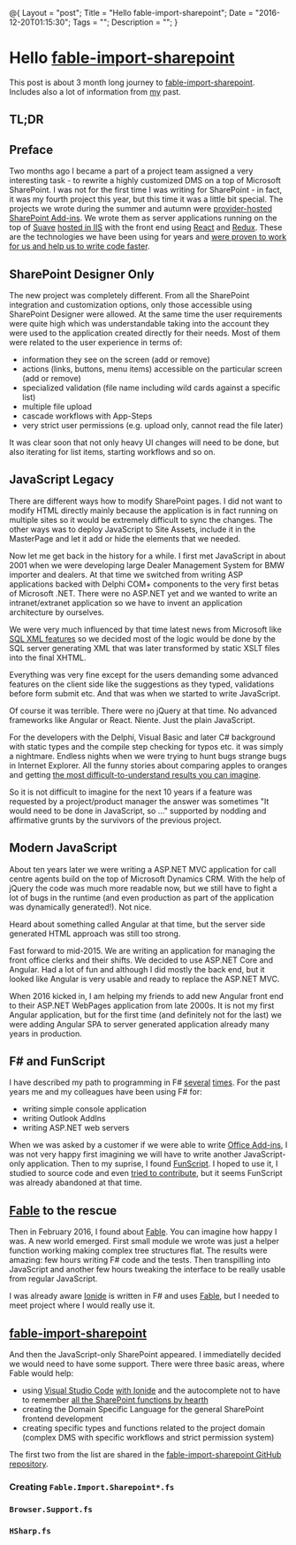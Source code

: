 @{
    Layout = "post";
    Title = "Hello fable-import-sharepoint";
    Date = "2016-12-20T01:15:30";
    Tags = "";
    Description = "";
}

# Hello [fable-import-sharepoint](https://github.com/hsharpsoftware/fable-import-sharepoint)

This post is about 3 month long journey to [fable-import-sharepoint](https://github.com/hsharpsoftware/fable-import-sharepoint). 
Includes also a lot of information from [my](http://david.podhola.net) past.

## TL;DR

## Preface
Two months ago I became a part of a project team assigned a very interesting task - to rewrite a highly customized DMS on a top of Microsoft SharePoint.
I was not for the first time I was writing for SharePoint - in fact, it was my fourth project this year, but this time it was a little bit special.
The projects we wrote during the summer and autumn were [provider-hosted SharePoint Add-ins](https://msdn.microsoft.com/en-us/library/office/fp142381.aspx).
We wrote them as server applications running on the top of [Suave](https://suave.io/) [hosted in IIS](https://blog.vbfox.net/2016/03/31/Suave-in-IIS-hello-world.html) 
with the front end using [React](https://facebook.github.io/react/) and [Redux](http://redux.js.org/).
These are the technologies we have been using for years and [were proven to work for us and help us to write code faster](http://fsharp.org/testimonials/#synctoday-1).

## SharePoint Designer Only
The new project was completely different. From all the SharePoint integration and customization options, only those accessible using SharePoint Designer were allowed.
At the same time the user requirements were quite high which was understandable taking into the account they were used to the application created directly for their needs.
Most of them were related to the user experience in terms of:

* information they see on the screen (add or remove)
* actions (links, buttons, menu items) accessible on the particular screen (add or remove)
* specialized validation (file name including wild cards against a specific list)
* multiple file upload
* cascade workflows with App-Steps
* very strict user permissions (e.g. upload only, cannot read the file later)

It was clear soon that not only heavy UI changes will need to be done, but also iterating for list items, starting workflows and so on.

## JavaScript Legacy
There are different ways how to modify SharePoint pages. I did not want to modify HTML directly mainly because the application 
is in fact running on multiple sites so it would be extremely difficult to sync the changes.
The other ways was to deploy JavaScript to Site Assets, include it in the MasterPage and let it add or hide the elements that we needed.

Now let me get back in the history for a while. I first met JavaScript in about 2001 when we were developing 
large Dealer Management System for BMW importer and dealers. At that time we switched from writing ASP applications backed with Delphi COM+ components to
the very first betas of Microsoft .NET. There were no ASP.NET yet and we wanted to write an intranet/extranet application so we have to invent an application architecture
by ourselves.

We were very much influenced by that time latest news from Microsoft like [SQL XML features](https://msdn.microsoft.com/en-us/library/ms950789.aspx) so we decided
most of the logic would be done by the SQL server generating XML that was later transformed by static XSLT files into the final XHTML.

Everything was very fine except for the users demanding some advanced features on the client side like the suggestions as they typed, validations before form submit etc.
And that was when we started to write JavaScript.

Of course it was terrible. There were no jQuery at that time. No advanced frameworks like Angular or React. Niente. Just the plain JavaScript.

For the developers with the Delphi, Visual Basic and later C# background with static types and the compile step checking for typos etc. it was simply a nightmare. 
Endless nights when we were trying to hunt bugs strange bugs in Internet Explorer. All the funny stories about comparing apples to oranges and getting 
[the most difficult-to-understand results you can imagine](http://charlieharvey.org.uk/page/javascript_the_weird_parts).

So it is not difficult to imagine for the next 10 years if a feature was requested by a project/product manager the answer was sometimes "It would need to be done in 
JavaScript, so ..." supported by nodding and affirmative grunts by the survivors of the previous project.

## Modern JavaScript

About ten years later we were writing a ASP.NET MVC application for call centre agents build on the top of Microsoft Dynamics CRM. With the help of jQuery the code was much more readable
now, but we still have to fight a lot of bugs in the runtime (and even production as part of the application was dynamically generated!). Not nice.

Heard about something called Angular at that time, but the server side generated HTML approach was still too strong.

Fast forward to mid-2015. We are writing an application for managing the front office clerks and their shifts. We decided to use ASP.NET Core and Angular. 
Had a lot of fun and although I did mostly the back end, but it looked like Angular is very usable and ready to replace the ASP.NET MVC.

When 2016 kicked in, I am helping my friends to add new Angular front end to their ASP.NET WebPages application from late 2000s. It is not my first Angular application, but for the first time
(and definitely not for the last) we were adding Angular SPA to server generated application already many years in production.

## F# and FunScript

I have described my path to programming in F# [several](https://github.com/fsharping/Docs/tree/master/004-FSharp%20v%20praxi) 
[times](http://fsharp.org/testimonials/#synctoday-1).
For the past years me and my colleagues have been using F# for:

- writing simple console application
- writing Outlook AddIns
- writing ASP.NET web servers

When we was asked by a customer if we were able to write [Office Add-ins](https://dev.office.com/docs/add-ins/overview/office-add-ins), I was not very happy first
imagining we will have to write another JavaScript-only application.
Then to my suprise, I found [FunScript](http://funscript.info/). I hoped to use it, I studied to source code and even [tried to contribute](https://github.com/ZachBray/FunScript/pull/204), 
but it seems FunScript was already abandoned at that time.

## [Fable](http://fable.io/) to the rescue

Then in February 2016, I found about [Fable](http://fable.io/). You can imagine how happy I was. A new world emerged.
First small module we wrote was just a helper function working making complex tree structures flat. The results were amazing: 
few hours writing F# code and the tests. Then transpilling into JavaScript and another few hours tweaking 
the interface to be really usable from regular JavaScript.

I was already aware [Ionide](http://ionide.io/) is written in F# and uses [Fable](http://fable.io/), but I needed to meet project where I would really use it.

## [fable-import-sharepoint](https://github.com/hsharpsoftware/fable-import-sharepoint)
And then the JavaScript-only SharePoint appeared. I immediatelly decided we would need to have some support. 
There were three basic areas, where Fable would help:

- using [Visual Studio Code](https://code.visualstudio.com/) [with Ionide](https://docs.microsoft.com/en-us/dotnet/articles/fsharp/tutorials/getting-started/getting-started-vscode) 
and the autocomplete not to have to remember [all the SharePoint functions by hearth](https://msdn.microsoft.com/en-us/library/office/jj163201.aspx)
- creating the Domain Specific Language for the general SharePoint frontend development
- creating specific types and functions related to the project domain (complex DMS with specific workflows and strict permission system)

The first two from the list are shared in the [fable-import-sharepoint GitHub repository](https://github.com/hsharpsoftware/fable-import-sharepoint).

### Creating `Fable.Import.Sharepoint*.fs`

### `Browser.Support.fs`

### `HSharp.fs`
